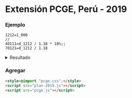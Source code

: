# Extensión PCGE, Perú - 2019
### Ejemplo

```pcge
1212=1_000
//
40111=d_1212 / 1.18 * 18%;;
70121=d_1212 / 1.18
```

<details>
    <summary>Resultado</summary>
<table class="pcge">
    <thead><tr><th>CUENTA</th><th>NOMBRE</th><th>DEBE</th><th>HABER</th></tr><tr></tr></thead><tbody>
    <tr class="sep"><td></td><td></td><td></td><td></td></tr><tr><td>12</td><td>CUENTAS POR COBRAR COMERCIALES – TERCEROS</td><td></td><td></td></tr><tr><td>121</td><td>Facturas, boletas y otros comprobantes por cobrar</td><td></td><td></td></tr><tr><td>1212</td><td>Emitidas en cartera</td><td>1000.00</td><td></td></tr> <tr class="sep"><td></td><td></td><td></td><td></td></tr><tr><td>40</td><td>TRIBUTOS, CONTRAPRESTACIONES Y APORTES AL SISTEMA PÚBLICO DE PENSIONES Y DE SALUD POR PAGAR</td><td></td><td></td></tr><tr><td>401</td><td>Gobierno nacional</td><td></td><td></td></tr><tr><td>4011</td><td>Impuesto general a las ventas</td><td></td><td></td></tr><tr><td>40111</td><td>IGV – Cuenta propia</td><td></td><td>152.54</td></tr><tr><td>70</td><td>VENTAS</td><td></td><td></td></tr><tr><td>701</td><td>Mercaderías</td><td></td><td></td></tr><tr><td>7012</td><td>Mercaderías - venta local</td><td></td><td></td></tr><tr><td>70121</td><td>Terceros</td><td></td><td>847.46</td></tr>
    </tbody>
</table>
</details>

### Agregar

```html
<style>@import "pcge.css";</style>
<script src="plan-2019.js"></script>
<script src="pcge.js"></script>
```
